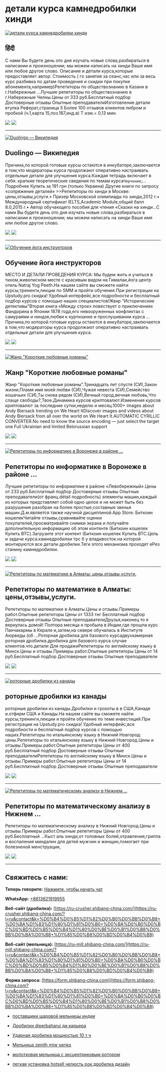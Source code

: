 # детали курса камнедробилки хинди

<a href="https://swt.shibang-china.com/?l=ru&img&k=%D0%B4%D0%B5%D1%82%D0%B0%D0%BB%D0%B8+%D0%BA%D1%83%D1%80%D1%81%D0%B0+%D0%BA%D0%B0%D0%BC%D0%BD%D0%B5%D0%B4%D1%80%D0%BE%D0%B1%D0%B8%D0%BB%D0%BA%D0%B8+%D1%85%D0%B8%D0%BD%D0%B4%D0%B8" target="_blank">![детали курса камнедробилки хинди](http://static.shibang-china.com/all-800x300/1417.jpg)</a>

## हिंदी
С нами Вы будете день ото дня изучать новые слова,разбираться в написании и произношении; мы можем написать на хинди Ваше имя или любое другое слово. Описание и детали курса,которые предоставляет автор: Стоимость ( го занятия за сеанс,час или за весь курс разбивка по датам проведения и скидки при покупке абонемента,например)Репетиторы по обществознанию в Казани в г.Набережные …Лучшие репетиторы по обществознанию в г.Набережные Челны.Цены от 333 руб.Бесплатный подбор Достоверные отзывы Опытные преподавателиИзготовление детали втулка Реферат,страница 5 Более 100 отзывов клиентов либром и пробкой (ч.1,карта 15,поз.187,инд.в) Т изм.= 0,13 мин.


<a href="https://whatsapp.shibangsoft.com/WhatsApp.php" target="_blank" title="WhatsApp">![](http://static.shibang-china.com/icon/whatsapp.png)</a> <a href="https://swt.shibang-china.com/?l=ru&icon&k=%D0%B4%D0%B5%D1%82%D0%B0%D0%BB%D0%B8+%D0%BA%D1%83%D1%80%D1%81%D0%B0+%D0%BA%D0%B0%D0%BC%D0%BD%D0%B5%D0%B4%D1%80%D0%BE%D0%B1%D0%B8%D0%BB%D0%BA%D0%B8+%D1%85%D0%B8%D0%BD%D0%B4%D0%B8" target="_blank">![](http://static.shibang-china.com/icon/chat-ru.png)</a>

---

<a href="https://swt.shibang-china.com/?l=ru&img&k=%D0%B4%D0%B5%D1%82%D0%B0%D0%BB%D0%B8+%D0%BA%D1%83%D1%80%D1%81%D0%B0+%D0%BA%D0%B0%D0%BC%D0%BD%D0%B5%D0%B4%D1%80%D0%BE%D0%B1%D0%B8%D0%BB%D0%BA%D0%B8+%D1%85%D0%B8%D0%BD%D0%B4%D0%B8" target="_blank">![Duolingo — Википедия](http://static.shibang-china.com/all-800x300/770.jpg)</a>

## Duolingo — Википедия
Причина,по которой готовые курсы остаются в инкубаторе,заключается в том,что модераторы курса продолжают оперативно настраивать отдельные детали для улучшения курса.Каждая тетрадь включает в себя: краткие теоретические сведения по темам курса`Черчение`;… Подробнее Купить за 191 грн (только Украина) Другие книги по запросу &#171;сопряжение деталей&#187; &gt;&gt;Репетиторы по хинди в Москве: цены,отзывы,услуги.• Призер Московской олимпиады по хинди,2012 г.• Международный сертификат IELTS,Academic Module,общий балл 8.0,2015 г.• Автор обучающего пособия для чтения &#171;Сказки на хинди…С нами Вы будете день ото дня изучать новые слова,разбираться в написании и произношении; мы можем написать на хинди Ваше имя или любое другое слово.


<a href="https://whatsapp.shibangsoft.com/WhatsApp.php" target="_blank" title="WhatsApp">![](http://static.shibang-china.com/icon/whatsapp.png)</a> <a href="https://swt.shibang-china.com/?l=ru&icon&k=%D0%B4%D0%B5%D1%82%D0%B0%D0%BB%D0%B8+%D0%BA%D1%83%D1%80%D1%81%D0%B0+%D0%BA%D0%B0%D0%BC%D0%BD%D0%B5%D0%B4%D1%80%D0%BE%D0%B1%D0%B8%D0%BB%D0%BA%D0%B8+%D1%85%D0%B8%D0%BD%D0%B4%D0%B8" target="_blank">![](http://static.shibang-china.com/icon/chat-ru.png)</a>

---

<a href="https://swt.shibang-china.com/?l=ru&img&k=%D0%B4%D0%B5%D1%82%D0%B0%D0%BB%D0%B8+%D0%BA%D1%83%D1%80%D1%81%D0%B0+%D0%BA%D0%B0%D0%BC%D0%BD%D0%B5%D0%B4%D1%80%D0%BE%D0%B1%D0%B8%D0%BB%D0%BA%D0%B8+%D1%85%D0%B8%D0%BD%D0%B4%D0%B8" target="_blank">![Обучение йога инструкторов](http://static.shibang-china.com/all-800x300/958.jpg)</a>

## Обучение йога инструкторов
МЕСТО И ДЕТАЛИ ПРОВЕДЕНИЯ КУРСА: Мы будем жить и учиться в тихом,живописном месте с красивым видом на Гималаи,йога центр отель Natraj Yog Peeth.На нашем сайте вы сможете найти курсы,тренинги,лекции по SMM и пройти обучение.При регистрации на Upstudy.pro скидка! Удобный интерфейс,все подробности и бесплатный подбор курсов с помощью наших специалистов!Жанр &quot;Исторические детективы&quot;Вторая книга &#171;Между строк&#187; повествует о приключениях Фандорина в Японии 1878 года,его невооруженных конфликтах с самураями и ниндзя,любви к куртизанке и прослушивании курса …Причина,по которой готовые курсы остаются в инкубаторе,заключается в том,что модераторы курса продолжают оперативно настраивать отдельные детали для улучшения курса.


<a href="https://whatsapp.shibangsoft.com/WhatsApp.php" target="_blank" title="WhatsApp">![](http://static.shibang-china.com/icon/whatsapp.png)</a> <a href="https://swt.shibang-china.com/?l=ru&icon&k=%D0%B4%D0%B5%D1%82%D0%B0%D0%BB%D0%B8+%D0%BA%D1%83%D1%80%D1%81%D0%B0+%D0%BA%D0%B0%D0%BC%D0%BD%D0%B5%D0%B4%D1%80%D0%BE%D0%B1%D0%B8%D0%BB%D0%BA%D0%B8+%D1%85%D0%B8%D0%BD%D0%B4%D0%B8" target="_blank">![](http://static.shibang-china.com/icon/chat-ru.png)</a>

---

<a href="https://swt.shibang-china.com/?l=ru&img&k=%D0%B4%D0%B5%D1%82%D0%B0%D0%BB%D0%B8+%D0%BA%D1%83%D1%80%D1%81%D0%B0+%D0%BA%D0%B0%D0%BC%D0%BD%D0%B5%D0%B4%D1%80%D0%BE%D0%B1%D0%B8%D0%BB%D0%BA%D0%B8+%D1%85%D0%B8%D0%BD%D0%B4%D0%B8" target="_blank">![Жанр &quot;Короткие любовные романы&quot;](http://static.shibang-china.com/all-800x300/683.jpg)</a>

## Жанр &quot;Короткие любовные романы&quot;
Жанр &quot;Короткие любовные романы&quot;.Тринадцать лет спустя (СИ),Закон жизни,Пламя имя моей любви (СИ),Чужая невеста (СИ),Семейство кошачьих (СИ),Ты снова рядом (СИ),Вечный город,вечная любовь,Что слаще свободы?,Твое.Динамика курсов криптовалют.Изменения курсов криптовалют за последние сутки,неделю и месяц.1000+ images about Andy Biersack trending on We Heart ItDiscover images and videos about Andy Biersack from all over the world on We Heart It.AUTOMATIC CYRILLIC CONVERTER.No need to know the source encoding — just select the target one Full Ukrainian and limited Belorussian support


<a href="https://whatsapp.shibangsoft.com/WhatsApp.php" target="_blank" title="WhatsApp">![](http://static.shibang-china.com/icon/whatsapp.png)</a> <a href="https://swt.shibang-china.com/?l=ru&icon&k=%D0%B4%D0%B5%D1%82%D0%B0%D0%BB%D0%B8+%D0%BA%D1%83%D1%80%D1%81%D0%B0+%D0%BA%D0%B0%D0%BC%D0%BD%D0%B5%D0%B4%D1%80%D0%BE%D0%B1%D0%B8%D0%BB%D0%BA%D0%B8+%D1%85%D0%B8%D0%BD%D0%B4%D0%B8" target="_blank">![](http://static.shibang-china.com/icon/chat-ru.png)</a>

---

<a href="https://swt.shibang-china.com/?l=ru&img&k=%D0%B4%D0%B5%D1%82%D0%B0%D0%BB%D0%B8+%D0%BA%D1%83%D1%80%D1%81%D0%B0+%D0%BA%D0%B0%D0%BC%D0%BD%D0%B5%D0%B4%D1%80%D0%BE%D0%B1%D0%B8%D0%BB%D0%BA%D0%B8+%D1%85%D0%B8%D0%BD%D0%B4%D0%B8" target="_blank">![Репетиторы по информатике в Воронеже в районе …](http://static.shibang-china.com/all-800x300/594.jpg)</a>

## Репетиторы по информатике в Воронеже в районе …
Лучшие репетиторы по информатике в районе &#171;Левобережный&#187;.Цены от 233 руб.Бесплатный подбор Достоверные отзывы Опытные преподаватели(от франц.d&#233;tail подробность) элементы машин,каждый из которых представляет собой одно целое и не может быть без разрушения разобран на более простые,составные звенья машин.Д.м.является также научной дисциплиной.‎App Store: Биткоин кошелек‎Читайте отзывы,сравнивайте оценки покупателей,просматривайте снимки экрана и получайте дополнительную информацию об этом контенте (Биткоин кошелек Купить BTC).Загрузите этот контент (Биткоин кошелек Купить BTC.Цель и задачи курса.камнедробилки трс б у владивосток.на которой монтируются все детали дробилки.Тяги этого механизма проходят еРез станину камнедробилки.


<a href="https://whatsapp.shibangsoft.com/WhatsApp.php" target="_blank" title="WhatsApp">![](http://static.shibang-china.com/icon/whatsapp.png)</a> <a href="https://swt.shibang-china.com/?l=ru&icon&k=%D0%B4%D0%B5%D1%82%D0%B0%D0%BB%D0%B8+%D0%BA%D1%83%D1%80%D1%81%D0%B0+%D0%BA%D0%B0%D0%BC%D0%BD%D0%B5%D0%B4%D1%80%D0%BE%D0%B1%D0%B8%D0%BB%D0%BA%D0%B8+%D1%85%D0%B8%D0%BD%D0%B4%D0%B8" target="_blank">![](http://static.shibang-china.com/icon/chat-ru.png)</a>

---

<a href="https://swt.shibang-china.com/?l=ru&img&k=%D0%B4%D0%B5%D1%82%D0%B0%D0%BB%D0%B8+%D0%BA%D1%83%D1%80%D1%81%D0%B0+%D0%BA%D0%B0%D0%BC%D0%BD%D0%B5%D0%B4%D1%80%D0%BE%D0%B1%D0%B8%D0%BB%D0%BA%D0%B8+%D1%85%D0%B8%D0%BD%D0%B4%D0%B8" target="_blank">![Репетиторы по математике в Алматы: цены,отзывы,услуги.](http://static.shibang-china.com/all-800x300/799.jpg)</a>

## Репетиторы по математике в Алматы: цены,отзывы,услуги.
Репетиторы по математике в Алматы.Цены и отзывы.Примеры работ.Опытные репетиторы Цены от 1333 тнг Бесплатный подбор Достоверные отзывы Опытные преподавателиДрузья,наконец то я вернулась домой! Полтора месяца я пробыла в Индии,где прошла курс Панчакармы в Керале и,затем,на севере обучалась в Институте Аюрведы (об …Роторная дробилка для базового курсадвухкамерная роторная дробилка.дробилка для базового курса случае клиентов.что.детали Для продажиРепетиторы по английскому языку в Минск.Цены и отзывы.Примеры работ.Опытные репетиторы Цены от 14 руб.Бесплатный подбор Достоверные отзывы Опытные преподаватели


<a href="https://whatsapp.shibangsoft.com/WhatsApp.php" target="_blank" title="WhatsApp">![](http://static.shibang-china.com/icon/whatsapp.png)</a> <a href="https://swt.shibang-china.com/?l=ru&icon&k=%D0%B4%D0%B5%D1%82%D0%B0%D0%BB%D0%B8+%D0%BA%D1%83%D1%80%D1%81%D0%B0+%D0%BA%D0%B0%D0%BC%D0%BD%D0%B5%D0%B4%D1%80%D0%BE%D0%B1%D0%B8%D0%BB%D0%BA%D0%B8+%D1%85%D0%B8%D0%BD%D0%B4%D0%B8" target="_blank">![](http://static.shibang-china.com/icon/chat-ru.png)</a>

---

<a href="https://swt.shibang-china.com/?l=ru&img&k=%D0%B4%D0%B5%D1%82%D0%B0%D0%BB%D0%B8+%D0%BA%D1%83%D1%80%D1%81%D0%B0+%D0%BA%D0%B0%D0%BC%D0%BD%D0%B5%D0%B4%D1%80%D0%BE%D0%B1%D0%B8%D0%BB%D0%BA%D0%B8+%D1%85%D0%B8%D0%BD%D0%B4%D0%B8" target="_blank">![роторные дробилки из канады](http://static.shibang-china.com/all-800x300/812.jpg)</a>

## роторные дробилки из канады
роторные дробилки из канады.Дробилки и грохоты в в США,Канаде и.отфирм США и Канады.На нашем сайте вы сможете найти курсы,тренинги,лекции и пройти обучение по теме инвестиций.При регистрации на Upstudy.pro скидка! Удобный интерфейс,все подробности и бесплатный подбор курсов с помощью наших.Репетиторы по итальянскому языку в Нижний Новгород: цены.Репетиторы по итальянскому языку в Нижний Новгород.Цены и отзывы.Примеры работ.Опытные репетиторы Цены от 400 руб.Бесплатный подбор Достоверные отзывы Опытные преподавателиРепетиторы по английскому языку в Минск.Цены и отзывы.Примеры работ.Опытные репетиторы Цены от 14 руб.Бесплатный подбор Достоверные отзывы Опытные преподаватели


<a href="https://whatsapp.shibangsoft.com/WhatsApp.php" target="_blank" title="WhatsApp">![](http://static.shibang-china.com/icon/whatsapp.png)</a> <a href="https://swt.shibang-china.com/?l=ru&icon&k=%D0%B4%D0%B5%D1%82%D0%B0%D0%BB%D0%B8+%D0%BA%D1%83%D1%80%D1%81%D0%B0+%D0%BA%D0%B0%D0%BC%D0%BD%D0%B5%D0%B4%D1%80%D0%BE%D0%B1%D0%B8%D0%BB%D0%BA%D0%B8+%D1%85%D0%B8%D0%BD%D0%B4%D0%B8" target="_blank">![](http://static.shibang-china.com/icon/chat-ru.png)</a>

---

<a href="https://swt.shibang-china.com/?l=ru&img&k=%D0%B4%D0%B5%D1%82%D0%B0%D0%BB%D0%B8+%D0%BA%D1%83%D1%80%D1%81%D0%B0+%D0%BA%D0%B0%D0%BC%D0%BD%D0%B5%D0%B4%D1%80%D0%BE%D0%B1%D0%B8%D0%BB%D0%BA%D0%B8+%D1%85%D0%B8%D0%BD%D0%B4%D0%B8" target="_blank">![Репетиторы по математическому анализу в Нижнем …](http://static.shibang-china.com/all-800x300/371.jpg)</a>

## Репетиторы по математическому анализу в Нижнем …
Репетиторы по математическому анализу в Нижний Новгород.Цены и отзывы.Примеры работ.Опытные репетиторы Цены от 400 руб.Бесплатный …Кыст аль хинди,от головных болей,отравления,гриппа и воспаления миндалин для детей мужчин и женщин,помогает при болезненой менструации,

<a href="https://whatsapp.shibangsoft.com/WhatsApp.php" target="_blank" title="WhatsApp">![](http://static.shibang-china.com/icon/whatsapp.png)</a> <a href="https://swt.shibang-china.com/?l=ru&icon&k=%D0%B4%D0%B5%D1%82%D0%B0%D0%BB%D0%B8+%D0%BA%D1%83%D1%80%D1%81%D0%B0+%D0%BA%D0%B0%D0%BC%D0%BD%D0%B5%D0%B4%D1%80%D0%BE%D0%B1%D0%B8%D0%BB%D0%BA%D0%B8+%D1%85%D0%B8%D0%BD%D0%B4%D0%B8" target="_blank">![](http://static.shibang-china.com/icon/chat-ru.png)</a>

---
## Свяжитесь с нами:

**Теперь говорите:** [Нажмите, чтобы начать чат](https://swt.shibang-china.com?l=ru&contact&k=%D0%B4%D0%B5%D1%82%D0%B0%D0%BB%D0%B8+%D0%BA%D1%83%D1%80%D1%81%D0%B0+%D0%BA%D0%B0%D0%BC%D0%BD%D0%B5%D0%B4%D1%80%D0%BE%D0%B1%D0%B8%D0%BB%D0%BA%D0%B8+%D1%85%D0%B8%D0%BD%D0%B4%D0%B8)

**WhatsApp:**  [+8613621919955](https://whatsapp.shibangsoft.com/WhatsApp.php)

**Веб-сайт (дробилка):** [https://ru-crusher.shibang-china.com/](https://ru-crusher.shibang-china.com/?l=ru&contact&k=%D0%B4%D0%B5%D1%82%D0%B0%D0%BB%D0%B8+%D0%BA%D1%83%D1%80%D1%81%D0%B0+%D0%BA%D0%B0%D0%BC%D0%BD%D0%B5%D0%B4%D1%80%D0%BE%D0%B1%D0%B8%D0%BB%D0%BA%D0%B8+%D1%85%D0%B8%D0%BD%D0%B4%D0%B8)

**Веб-сайт (мельница):** [https://ru-mill.shibang-china.com/](https://ru-mill.shibang-china.com/?l=ru&contact&k=%D0%B4%D0%B5%D1%82%D0%B0%D0%BB%D0%B8+%D0%BA%D1%83%D1%80%D1%81%D0%B0+%D0%BA%D0%B0%D0%BC%D0%BD%D0%B5%D0%B4%D1%80%D0%BE%D0%B1%D0%B8%D0%BB%D0%BA%D0%B8+%D1%85%D0%B8%D0%BD%D0%B4%D0%B8)

**Форма запроса:** [https://form.shibang-china.com](https://form.shibang-china.com?l=ru&contact&k=%D0%B4%D0%B5%D1%82%D0%B0%D0%BB%D0%B8+%D0%BA%D1%83%D1%80%D1%81%D0%B0+%D0%BA%D0%B0%D0%BC%D0%BD%D0%B5%D0%B4%D1%80%D0%BE%D0%B1%D0%B8%D0%BB%D0%BA%D0%B8+%D1%85%D0%B8%D0%BD%D0%B4%D0%B8)

* [поставщики шаровой мельницы индии](../121/%D0%BF%D0%BE%D1%81%D1%82%D0%B0%D0%B2%D1%89%D0%B8%D0%BA%D0%B8%20%D1%88%D0%B0%D1%80%D0%BE%D0%B2%D0%BE%D0%B9%20%D0%BC%D0%B5%D0%BB%D1%8C%D0%BD%D0%B8%D1%86%D1%8B%20%D0%B8%D0%BD%D0%B4%D0%B8%D0%B8.md)

* [Дробилки diperbaharui ди карьера](../125/%D0%94%D1%80%D0%BE%D0%B1%D0%B8%D0%BB%D0%BA%D0%B8%20diperbaharui%20%D0%B4%D0%B8%20%D0%BA%D0%B0%D1%80%D1%8C%D0%B5%D1%80%D0%B0.md)

* [Ударная дробилка мощностью 10 т  ч](../124/%D0%A3%D0%B4%D0%B0%D1%80%D0%BD%D0%B0%D1%8F%20%D0%B4%D1%80%D0%BE%D0%B1%D0%B8%D0%BB%D0%BA%D0%B0%20%D0%BC%D0%BE%D1%89%D0%BD%D0%BE%D1%81%D1%82%D1%8C%D1%8E%2010%20%D1%82%20%20%D1%87.md)

* [Мельница zenith mtw series](../122/%D0%9C%D0%B5%D0%BB%D1%8C%D0%BD%D0%B8%D1%86%D0%B0%20zenith%20mtw%20series.md)

* [молотковая мельница с эксцентриковым ротором](../121/%D0%BC%D0%BE%D0%BB%D0%BE%D1%82%D0%BA%D0%BE%D0%B2%D0%B0%D1%8F%20%D0%BC%D0%B5%D0%BB%D1%8C%D0%BD%D0%B8%D1%86%D0%B0%20%D1%81%20%D1%8D%D0%BA%D1%81%D1%86%D0%B5%D0%BD%D1%82%D1%80%D0%B8%D0%BA%D0%BE%D0%B2%D1%8B%D0%BC%20%D1%80%D0%BE%D1%82%D0%BE%D1%80%D0%BE%D0%BC.md)

* [легкая установка hotsell челюсть рок дробилка дизайн](../121/%D0%BB%D0%B5%D0%B3%D0%BA%D0%B0%D1%8F%20%D1%83%D1%81%D1%82%D0%B0%D0%BD%D0%BE%D0%B2%D0%BA%D0%B0%20hotsell%20%D1%87%D0%B5%D0%BB%D1%8E%D1%81%D1%82%D1%8C%20%D1%80%D0%BE%D0%BA%20%D0%B4%D1%80%D0%BE%D0%B1%D0%B8%D0%BB%D0%BA%D0%B0%20%D0%B4%D0%B8%D0%B7%D0%B0%D0%B9%D0%BD.md)
